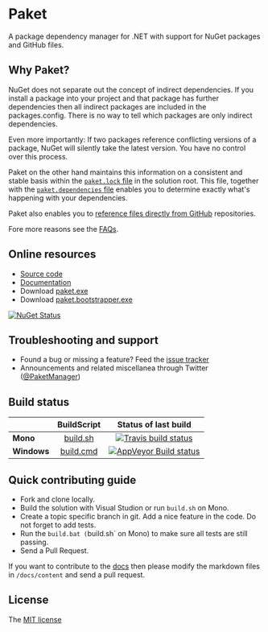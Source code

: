 # Paket

A package dependency manager for .NET with support for NuGet packages and GitHub files.

## Why Paket?

NuGet does not separate out the concept of indirect dependencies. 
If you install a package into your project and that package has further dependencies then all indirect packages are included in the packages.config. 
There is no way to tell which packages are only indirect dependencies.

Even more importantly: If two packages reference conflicting versions of a package, NuGet will silently take the latest version. You have no control over this process.

Paket on the other hand maintains this information on a consistent and stable basis within the [`paket.lock` file][7] in the solution root.
This file, together with the [`paket.dependencies` file][8] enables you to determine exactly what's happening with your dependencies.

Paket also enables you to [reference files directly from GitHub][9] repositories.

Fore more reasons see the [FAQs][10].

## Online resources

 - [Source code][1]
 - [Documentation][2]
 - Download [paket.exe][3]
 - Download [paket.bootstrapper.exe][3]
 
[![NuGet Status](http://img.shields.io/nuget/v/Paket.svg?style=flat)](https://www.nuget.org/packages/Paket/)

## Troubleshooting and support

 - Found a bug or missing a feature? Feed the [issue tracker][4]
 - Announcements and related miscellanea through Twitter ([@PaketManager][5])

## Build status

|  |  BuildScript | Status of last build |
| :------ | :------: | :------: |
| **Mono** | [build.sh](https://github.com/fsprojects/Paket/blob/master/build.sh) | [![Travis build status](https://travis-ci.org/fsprojects/Paket.png)](https://travis-ci.org/fsprojects/Paket) |
| **Windows** | [build.cmd](https://github.com/fsprojects/Paket/blob/master/build.cmd) | [![AppVeyor Build status](https://ci.appveyor.com/api/projects/status/aqs8eux16x4g5p47/branch/master)](https://ci.appveyor.com/project/SteffenForkmann/paket/branch/master) |

## Quick contributing guide

 - Fork and clone locally.
 - Build the solution with Visual Studion or run `build.sh` on Mono.
 - Create a topic specific branch in git. Add a nice feature in the code. Do not forget to add tests.
 - Run the `build.bat (`build.sh` on Mono) to make sure all tests are still passing.
 - Send a Pull Request.

If you want to contribute to the [docs][2] then please modify the markdown files in `/docs/content` and send a pull request.

## License

The [MIT license][6]

 [1]: https://github.com/fsprojects/Paket/
 [2]: http://fsprojects.github.io/Paket/
 [3]: https://github.com/fsprojects/Paket/releases/latest
 [4]: https://github.com/fsprojects/Paket/issues
 [5]: http://twitter.com/PaketManager
 [6]: https://github.com/fsprojects/Paket/blob/master/LICENSE.txt
 [7]: http://fsprojects.github.io/Paket/lock-file.html
 [8]: http://fsprojects.github.io/Paket/dependencies-file.html
 [9]: http://fsprojects.github.io/Paket/github-dependencies.html
 [10]: http://fsprojects.github.io/Paket/faq.html